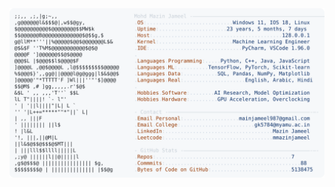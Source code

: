 <picture>
  <source srcset="https://raw.githubusercontent.com/mmazinjameel/mmazinjameel/main/dark_mode.svg?v=1744438372" media="(prefers-color-scheme: dark)">
  <img src="https://raw.githubusercontent.com/mmazinjameel/mmazinjameel/main/light_mode.svg?v=1744438372">
</picture>
